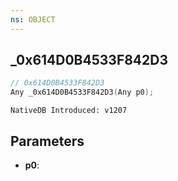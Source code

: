 ```yaml
---
ns: OBJECT
---
```

## _0x614D0B4533F842D3

```c
// 0x614D0B4533F842D3
Any _0x614D0B4533F842D3(Any p0);
```

```
NativeDB Introduced: v1207
```

## Parameters
* **p0**:
